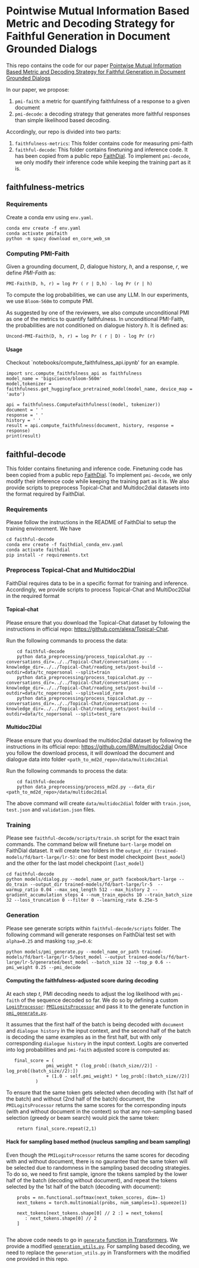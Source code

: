 # Pointwise Mutual Information Based Metric and Decoding Strategy for Faithful Generation in Document Grounded Dialogs


This repo contains the code for our paper [Pointwise Mutual Information Based Metric and Decoding Strategy for Faithful Generation in Document Grounded Dialogs](https://arxiv.org/abs/2305.12191)

In our paper, we propose:
1. `pmi-faith`: a metric for quantifying faithfulness of a response to a given document
2. `pmi-decode`: a decoding strategy that generates more faithful responses than simple likelihood based decoding. 

Accordingly, our repo is divided into two parts:

1. `faithfulness-metrics`: This folder contains code for measuring pmi-faith
2. `faithful-decode`: This folder contains finetuning and inference code. It has been copied from a public repo [FaithDial](https://github.com/McGill-NLP/FaithDial/tree/main). To implement `pmi-decode`, we only modify their inference code while keeping the training part as it is. 


## faithfulness-metrics

### Requirements

Create a conda env using `env.yaml`. 
```
conda env create -f env.yaml
conda activate pmifaith
python -m spacy download en_core_web_sm
```


### Computing PMI-Faith

Given a grounding document, *D*, dialogue history, *h*, and a response, *r*, we define *PMI-Faith* as:
```
PMI-Faith(D, h, r) = log Pr ( r | D,h) - log Pr (r | h)
```

To compute the log probabilities, we can use any LLM. In our experiments, we use `Bloom-560m` to compute PMI.

As suggested by one of the reviewers, we also compute unconditional PMI as one of the metrics to quantify faithfulness. In unconditional PMI-Faith, the probabilities are not conditioned on dialogue history *h*. It is defined as:
```
Uncond-PMI-Faith(D, h, r) = log Pr ( r | D) - log Pr (r)
```

#### Usage

Checkout `notebooks/compute_faithfulness_api.ipynb' for an example.

```
import src.compute_faithfulness_api as faithfulness
model_name = 'bigscience/bloom-560m'
model,tokenizer = faithfulness.get_huggingface_pretrained_model(model_name, device_map = 'auto')

api = faithfulness.ComputeFaithfulness((model, tokenizer))
document = ' '
response = ' ' 
history = ' '
result = api.compute_faithfulness(document, history, response = response)
print(result)
```
## faithful-decode

This folder contains finetuning and inference code. Finetuning code has been copied from a public repo [FaithDial](https://github.com/McGill-NLP/FaithDial/tree/main). To implement `pmi-decode`, we only modify their inference code while keeping the training part as it is. We also provide scripts to preprocess Topical-Chat and Multidoc2dial datasets into the format required by FaithDial.

### Requirements

Please follow the instructions in the README of FaithDial to setup the training environment. We have
```
cd faithful-decode
conda env create -f faithdial_conda_env.yaml
conda activate faithdial
pip install -r requirements.txt
```

### Preprocess Topical-Chat and Multidoc2Dial

FaithDial requires data to be in a specific format for training and inference. Accordingly, we provide scripts to process Topical-Chat and MultiDoc2Dial in the required format

#### Topical-chat
Please ensure that you download the Topical-Chat dataset by following the instructions in official repo: https://github.com/alexa/Topical-Chat.

Run the following commands to process the data:

```
    cd faithful-decode
    python data_preprocessing/process_topicalchat.py --conversations_dir=../../Topical-Chat/conversations --knowledge_dir=../../Topical-Chat/reading_sets/post-build --outdir=data/tc_nopersonal --split=train
    python data_preprocessing/process_topicalchat.py --conversations_dir=../../Topical-Chat/conversations --knowledge_dir=../../Topical-Chat/reading_sets/post-build --outdir=data/tc_nopersonal --split=valid_rare
    python data_preprocessing/process_topicalchat.py --conversations_dir=../../Topical-Chat/conversations --knowledge_dir=../../Topical-Chat/reading_sets/post-build --outdir=data/tc_nopersonal --split=test_rare

```

#### Multidoc2Dial
Please ensure that you download the multidoc2dial dataset by following the instructions in its official repo: https://github.com/IBM/multidoc2dial
Once you follow the download process, it will download the document and dialogue data into folder `<path_to_md2d_repo>/data/multidoc2dial`

Run the following commands to process the data:

```
    cd faithful-decode
    python data_preprocessing/process_md2d.py --data_dir <path_to_md2d_repo>/data/multidoc2dial

```
The above command will create `data/multidoc2dial` folder with `train.json`, `test.json` and `validation.json` files.


### Training

Please see `faithful-decode/scripts/train.sh` script for the exact train commands. The command below will finetune `bart-large` model on FaithDial dataset. It will create two folders in the `output_dir (trained-models/fd/bart-large/lr-5)`: one for best model checkpoint (`best_model`)  and the other for the last model checkpoint (`last_model`)

```
cd faithful-decode
python models/dialog.py --model_name_or_path facebook/bart-large --do_train --output_dir trained-models/fd/bart-large/lr-5  --warmup_ratio 0.04 --max_seq_length 512 --max_history 2 --gradient_accumulation_steps 4 --num_train_epochs 10 --train_batch_size 32 --loss_truncation 0 --filter 0 --learning_rate 6.25e-5
```

### Generation
Please see generate scripts within `faithful-decode/scripts` folder. The following command will generate responses on FaithDial test set with `alpha=0.25` and masking `top_p=0.6`:

```
python models/pmi_generate.py --model_name_or_path trained-models/fd/bart-large/lr-5/best_model --output trained-models/fd/bart-large/lr-5/generated/best_model --batch_size 32 --top_p 0.6 --pmi_weight 0.25 --pmi_decode
```

#### Computing the faithfulness-adjusted score during decoding

At each step *t*, PMI decoding needs to adjust the log likelihood with `pmi-faith` of the sequence decoded so far. 
We do so by defining a custom [`LogitProcessor`](https://huggingface.co/docs/transformers/v4.35.2/en/internal/generation_utils#transformers.LogitsProcessor): [`PMILogitsProcessor`](faithful-decode/models/logits_processors.py) and pass it to the generate function in [`pmi_generate.py`](faithful-decode/models/pmi_generate.py#L310).

It assumes that the first half of the batch is being decoded with `document` and `dialogue history` in the input context, and the second half of the batch is decoding the same examples as in the first half, but with only corresponding `dialogue history` in the input context. Logits are converted into log probabilities and `pmi-faith` adjusted score is computed as:
 
 ```
    final_score = (
                pmi_weight * (log_prob[:(batch_size//2)] - log_prob[(batch_size//2):])
                + (1.0 - self.pmi_weight) * log_prob[:(batch_size//2)]
            )
 ```

To ensure that the same token gets selected when decoding with (1st half of the batch) and without (2nd half of the batch) document, the `PMILogitsProcessor` returns the same scores for the corresponding inputs (with and without document in the context) so that any non-sampling based selection (greedy or beam search) would pick the same token:

```
    return final_score.repeat(2,1)
```

#### Hack for sampling based method (nucleus sampling and beam sampling)

Even though the `PMILogitsProcessor` returns the same scores for decoding with and without document, there is no gaurantee that the same token will be selected due to randomness in the sampling based decoding strategies. To do so, we need to first sample, ignore the tokens sampled by the lower half of the batch (decoding without document), and repeat the tokens selected by the 1st half of the batch (decoding with document):

```
    probs = nn.functional.softmax(next_token_scores, dim=-1)
    next_tokens = torch.multinomial(probs, num_samples=1).squeeze(1)

    next_tokens[next_tokens.shape[0] // 2 :] = next_tokens[
       : next_tokens.shape[0] // 2
    ]
            
```

The above code needs to go in [`generate` function in Transformers](https://github.com/huggingface/transformers/blob/94b3f544a1f5e04b78d87a2ae32a7ac252e22e31/src/transformers/generation_utils.py#L2518). 
We provide a modified [`generation_utils.py`](/faithful-decode/models/generation_utils_pmi.py). For sampling based decoding, we need to replace the `generation_utils.py` in Transformers with the modified one provided in this repo.



